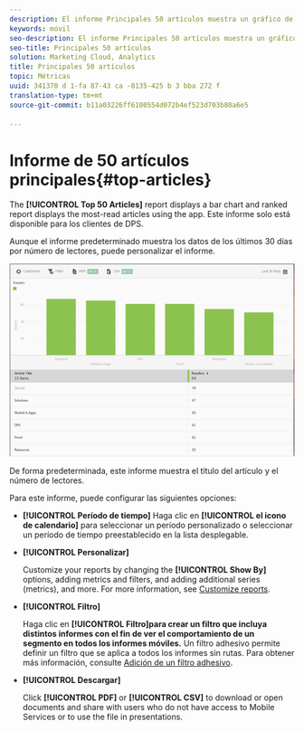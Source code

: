 ```yaml
---
description: El informe Principales 50 artículos muestra un gráfico de barras y un informe de clasificación que indica los artículos más leídos y mostrados mediante el uso de la aplicación. Este informe solo está disponible para los clientes de Digital Publishing Suite (DPS).
keywords: móvil
seo-description: El informe Principales 50 artículos muestra un gráfico de barras y un informe de clasificación que indica los artículos más leídos y mostrados mediante el uso de la aplicación. Este informe solo está disponible para los clientes de Digital Publishing Suite (DPS).
seo-title: Principales 50 artículos
solution: Marketing Cloud, Analytics
title: Principales 50 artículos
topic: Métricas
uuid: 341370 d 1-fa 87-43 ca -8135-425 b 3 bba 272 f
translation-type: tm+mt
source-git-commit: b11a03226ff6100554d072b4ef523d703b80a6e5

---
```



# Informe de 50 artículos principales{#top-articles}

The **[!UICONTROL Top 50 Articles]** report displays a bar chart and ranked report displays the most-read articles using the app. Este informe solo está disponible para los clientes de DPS.

Aunque el informe predeterminado muestra los datos de los últimos 30 días por número de lectores, puede personalizar el informe.

![](assets/dps_top_50.png)

De forma predeterminada, este informe muestra el título del artículo y el número de lectores.

Para este informe, puede configurar las siguientes opciones:

* **[!UICONTROL Período de tiempo]** Haga clic en **[!UICONTROL el icono de calendario]** para seleccionar un período personalizado o seleccionar un período de tiempo preestablecido en la lista desplegable.

* **[!UICONTROL Personalizar]**

   Customize your reports by changing the **[!UICONTROL Show By]** options, adding metrics and filters, and adding additional series (metrics), and more. For more information, see [Customize reports](/help/using/usage/reports-customize/reports-customize.md).

* **[!UICONTROL Filtro]**

   Haga clic en **[!UICONTROL Filtro]para crear un filtro que incluya distintos informes con el fin de ver el comportamiento de un segmento en todos los informes móviles.** Un filtro adhesivo permite definir un filtro que se aplica a todos los informes sin rutas. Para obtener más información, consulte [Adición de un filtro adhesivo](/help/using/usage/reports-customize/t-sticky-filter.md).

* **[!UICONTROL Descargar]**

   Click **[!UICONTROL PDF]** or **[!UICONTROL CSV]** to download or open documents and share with users who do not have access to Mobile Services or to use the file in presentations.